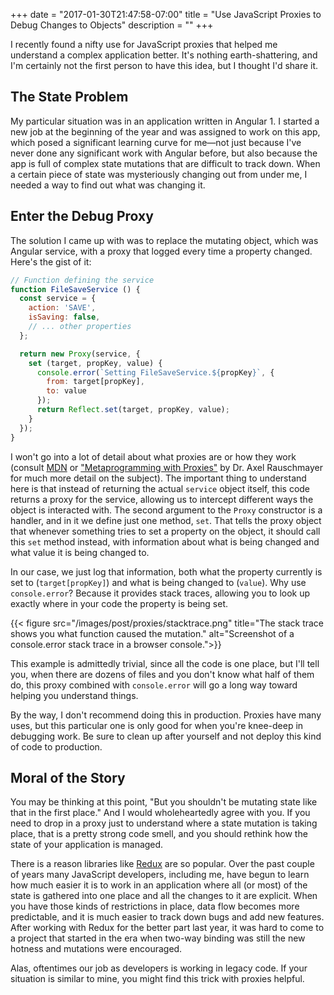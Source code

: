 +++
date = "2017-01-30T21:47:58-07:00"
title = "Use JavaScript Proxies to Debug Changes to Objects"
description = ""
+++

I recently found a nifty use for JavaScript proxies that helped me understand a complex application better. It's nothing earth-shattering, and I'm certainly not the first person to have this idea, but I thought I'd share it.

<!--more-->

## The State Problem

My particular situation was in an application written in Angular 1. I started a new job at the beginning of the year and was assigned to work on this app, which posed a significant learning curve for me—not just because I've never done any significant work with Angular before, but also because the app is full of complex state mutations that are difficult to track down. When a certain piece of state was mysteriously changing out from under me, I needed a way to find out what was changing it.

## Enter the Debug Proxy

The solution I came up with was to replace the mutating object, which was Angular service, with a proxy that logged every time a property changed. Here's the gist of it:

```js
// Function defining the service
function FileSaveService () {
  const service = {
    action: 'SAVE',
    isSaving: false,
    // ... other properties
  };

  return new Proxy(service, {
    set (target, propKey, value) {
      console.error(`Setting FileSaveService.${propKey}`, {
        from: target[propKey],
        to: value
      });
      return Reflect.set(target, propKey, value);
    }
  });
}
```

I won't go into a lot of detail about what proxies are or how they work (consult [MDN](https://developer.mozilla.org/en-US/docs/Web/JavaScript/Reference/Global_Objects/Proxy) or ["Metaprogramming with Proxies"](http://exploringjs.com/es6/ch_proxies.html) by Dr. Axel Rauschmayer for much more detail on the subject). The important thing to understand here is that instead of returning the actual `service` object itself, this code returns a proxy for the service, allowing us to intercept different ways the object is interacted with. The second argument to the `Proxy` constructor is a handler, and in it we define just one method, `set`. That tells the proxy object that whenever something tries to set a property on the object, it should call this `set` method instead, with information about what is being changed and what value it is being changed to.

In our case, we just log that information, both what the property currently is set to (`target[propKey]`) and what is being changed to (`value`). Why use `console.error`? Because it provides stack traces, allowing you to look up exactly where in your code the property is being set.

{{< figure src="/images/post/proxies/stacktrace.png" title="The stack trace shows you what function caused the mutation." alt="Screenshot of a console.error stack trace in a browser console.">}}

This example is admittedly trivial, since all the code is one place, but I'll tell you, when there are dozens of files and you don't know what half of them do, this proxy combined with `console.error` will go a long way toward helping you understand things.

By the way, I don't recommend doing this in production. Proxies have many uses, but this particular one is only good for when you're knee-deep in debugging work. Be sure to clean up after yourself and not deploy this kind of code to production.

## Moral of the Story

You may be thinking at this point, "But you shouldn't be mutating state like that in the first place." And I would wholeheartedly agree with you. If you need to drop in a proxy just to understand where a state mutation is taking place, that is a pretty strong code smell, and you should rethink how the state of your application is managed.

There is a reason libraries like [Redux](http://redux.js.org/) are so popular. Over the past couple of years many JavaScript developers, including me, have begun to learn how much easier it is to work in an application where all (or most) of the state is gathered into one place and all the changes to it are explicit. When you have those kinds of restrictions in place, data flow becomes more predictable, and it is much easier to track down bugs and add new features. After working with Redux for the better part last year, it was hard to come to a project that started in the era when two-way binding was still the new hotness and mutations were encouraged.

Alas, oftentimes our job as developers is working in legacy code. If your situation is similar to mine, you might find this trick with proxies helpful.
